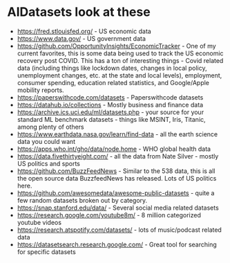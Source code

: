 # AIDatasets look at these 
* https://fred.stlouisfed.org/ - US economic data
* https://www.data.gov/ - US government data
* https://github.com/OpportunityInsights/EconomicTracker - One of my current favorites, this is some data being used to track the US economic recovery post COVID. This has a ton of interesting things - Covid related data (including things like lockdown dates, changes in local policy, unemployment changes, etc. at the state and local levels), employment, consumer spending, education related statistics, and Google/Apple mobility reports.
* https://paperswithcode.com/datasets - Paperswithcode datasets
* https://datahub.io/collections - Mostly business and finance data
* https://archive.ics.uci.edu/ml/datasets.php - your source for your standard ML benchmark datasets - things like MSINT, Iris, Titanic, among plenty of others
* https://www.earthdata.nasa.gov/learn/find-data - all the earth science data you could want
* https://apps.who.int/gho/data/node.home - WHO global health data
* https://data.fivethirtyeight.com/ - all the data from Nate Silver - mostly US politics and sports
* https://github.com/BuzzFeedNews - Similar to the 538 data, this is all the open source data BuzzfeedNews has released. Lots of US politics here.
* https://github.com/awesomedata/awesome-public-datasets - quite a few random datasets broken out by category.
* https://snap.stanford.edu/data/ - Several social media related datasets
* https://research.google.com/youtube8m/ - 8 million categorized youtube videos
* https://research.atspotify.com/datasets/ - lots of music/podcast related data
* https://datasetsearch.research.google.com/ - Great tool for searching for specific datasets
